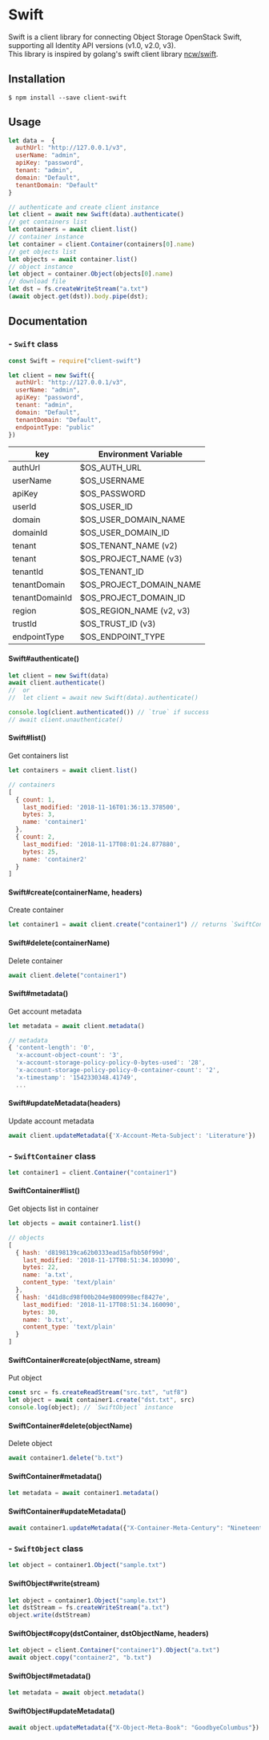 # Swift
Swift is a client library for connecting Object Storage OpenStack Swift, supporting all Identity API versions (v1.0, v2.0, v3).   
This library is inspired by golang's swift client library [ncw/swift](https://github.com/ncw/swift).

## Installation
```shell
$ npm install --save client-swift
```

## Usage
```js
let data =  {
  authUrl: "http://127.0.0.1/v3",
  userName: "admin",
  apiKey: "password",
  tenant: "admin",
  domain: "Default",
  tenantDomain: "Default"
}

// authenticate and create client instance
let client = await new Swift(data).authenticate()
// get containers list
let containers = await client.list()
// container instance
let container = client.Container(containers[0].name)
// get objects list
let objects = await container.list()
// object instance
let object = container.Object(objects[0].name)
// download file
let dst = fs.createWriteStream("a.txt")
(await object.get(dst)).body.pipe(dst);
```

## Documentation
### - `Swift` class
```js
const Swift = require("client-swift")

let client = new Swift({
  authUrl: "http://127.0.0.1/v3",
  userName: "admin",
  apiKey: "password",
  tenant: "admin",
  domain: "Default",
  tenantDomain: "Default",
  endpointType: "public"
})
```

|key|Environment Variable|
|---|---|
|authUrl|$OS_AUTH_URL|
|userName|$OS_USERNAME|
|apiKey|$OS_PASSWORD|
|userId|$OS_USER_ID|
|domain|$OS_USER_DOMAIN_NAME|
|domainId|$OS_USER_DOMAIN_ID|
|tenant|$OS_TENANT_NAME (v2)|
|tenant|$OS_PROJECT_NAME (v3)|
|tenantId|$OS_TENANT_ID|
|tenantDomain|$OS_PROJECT_DOMAIN_NAME|
|tenantDomainId|$OS_PROJECT_DOMAIN_ID|
|region|$OS_REGION_NAME (v2, v3)|
|trustId|$OS_TRUST_ID (v3)|
|endpointType|$OS_ENDPOINT_TYPE|

#### Swift#authenticate()
```js
let client = new Swift(data)
await client.authenticate()
//  or
//  let client = await new Swift(data).authenticate()

console.log(client.authenticated()) // `true` if success
// await client.unauthenticate()
```

#### Swift#list()
Get containers list
```js
let containers = await client.list()
```
```js
// containers
[
  { count: 1,
    last_modified: '2018-11-16T01:36:13.378500',
    bytes: 3,
    name: 'container1'
  },
  { count: 2,
    last_modified: '2018-11-17T08:01:24.877880',
    bytes: 25,
    name: 'container2'
  }
]
```

#### Swift#create(containerName, headers)
Create container
```js
let container1 = await client.create("container1") // returns `SwiftContainer` instance
```

#### Swift#delete(containerName)
Delete container
```js
await client.delete("container1")
```

#### Swift#metadata()
Get account metadata
```js
let metadata = await client.metadata()
```
```js
// metadata
{ 'content-length': '0',
  'x-account-object-count': '3',
  'x-account-storage-policy-policy-0-bytes-used': '28',
  'x-account-storage-policy-policy-0-container-count': '2',
  'x-timestamp': '1542330348.41749',
  ...
```

#### Swift#updateMetadata(headers)
Update account metadata
```js
await client.updateMetadata({'X-Account-Meta-Subject': 'Literature'})
```

### - `SwiftContainer` class
```js
let container1 = client.Container("container1")
```


#### SwiftContainer#list()
Get objects list in container
```js
let objects = await container1.list()
```
```js
// objects
[
  { hash: 'd8198139ca62b0333ead15afbb50f99d',
    last_modified: '2018-11-17T08:51:34.103090',
    bytes: 22,
    name: 'a.txt',
    content_type: 'text/plain'
  },
  { hash: 'd41d8cd98f00b204e9800998ecf8427e',
    last_modified: '2018-11-17T08:51:34.160090',
    bytes: 30,
    name: 'b.txt',
    content_type: 'text/plain'
  }
]
```

#### SwiftContainer#create(objectName, stream)
Put object
```js
const src = fs.createReadStream("src.txt", "utf8")
let object = await container1.create("dst.txt", src)
console.log(object); // `SwiftObject` instance
```

#### SwiftContainer#delete(objectName)
Delete object
```js
await container1.delete("b.txt")
```

#### SwiftContainer#metadata()
```js
let metadata = await container1.metadata()
```

#### SwiftContainer#updateMetadata()
```js
await container1.updateMetadata({"X-Container-Meta-Century": "Nineteenth"})
```

### - `SwiftObject` class
```js
let object = container1.Object("sample.txt")
```

#### SwiftObject#write(stream)
```js
let object = container1.Object("sample.txt")
let dstStream = fs.createWriteStream("a.txt")
object.write(dstStream)
```

#### SwiftObject#copy(dstContainer, dstObjectName, headers)
```js
let object = client.Container("container1").Object("a.txt")
await object.copy("container2", "b.txt")
```

#### SwiftObject#metadata()
```js
let metadata = await object.metadata()
```

#### SwiftObject#updateMetadata()
```js
await object.updateMetadata({"X-Object-Meta-Book": "GoodbyeColumbus"})
```
